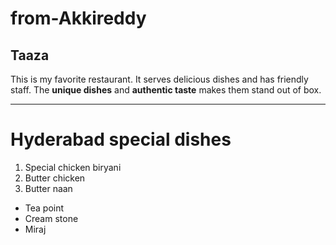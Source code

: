 # from-Akkireddy

## Taaza

This is my favorite restaurant. It serves delicious dishes and has friendly staff. The **unique dishes** and **authentic taste** makes them stand out of box.

---

# Hyderabad special dishes
1. Special chicken biryani
2. Butter chicken
3. Butter naan

* Tea point
* Cream stone
* Miraj 
